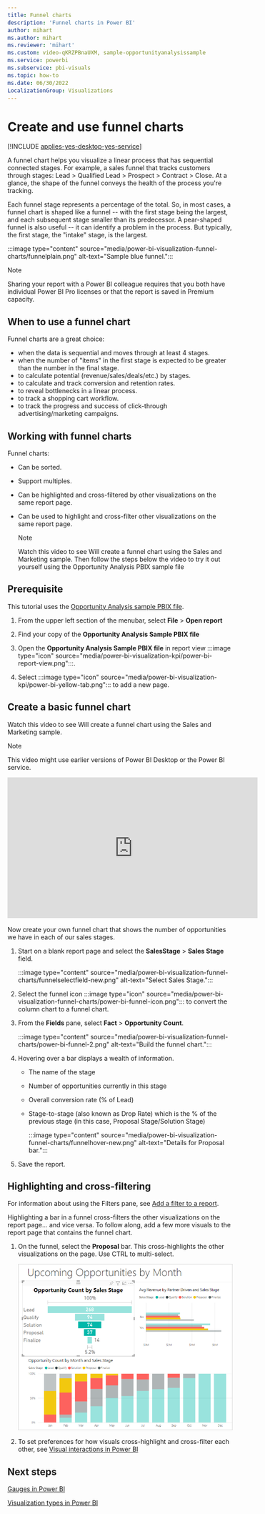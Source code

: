 ```yaml
---
title: Funnel charts
description: 'Funnel charts in Power BI'
author: mihart
ms.author: mihart
ms.reviewer: 'mihart'
ms.custom: video-qKRZPBnaUXM, sample-opportunityanalysissample
ms.service: powerbi
ms.subservice: pbi-visuals
ms.topic: how-to
ms.date: 06/30/2022
LocalizationGroup: Visualizations
---
```

# Create and use funnel charts

[!INCLUDE [applies-yes-desktop-yes-service](../includes/applies-yes-desktop-yes-service.md)]

A funnel chart helps you visualize a linear process that has sequential connected stages. For example, a sales funnel that tracks customers through stages: Lead \> Qualified Lead \> Prospect \> Contract \> Close.  At a glance, the shape of the funnel conveys the health of the process you're tracking.

Each funnel stage represents a percentage of the total. So, in most cases, a funnel chart is shaped like a funnel -- with the first stage being the largest, and each subsequent stage smaller than its predecessor.  A pear-shaped funnel is also useful -- it can identify a problem in the process.  But typically, the first stage, the "intake" stage, is the largest.

:::image type="content" source="media/power-bi-visualization-funnel-charts/funnelplain.png" alt-text="Sample blue funnel.":::

> [!NOTE]
> Sharing your report with a Power BI colleague requires that you both have individual Power BI Pro licenses or that the report is saved in Premium capacity.

## When to use a funnel chart

Funnel charts are a great choice:

* when the data is sequential and moves through at least 4 stages.
* when the number of "items" in the first stage is expected to be greater than the number in the final stage.
* to calculate potential (revenue/sales/deals/etc.) by stages.
* to calculate and track conversion and retention rates.
* to reveal bottlenecks in a linear process.
* to track a shopping cart workflow.
* to track the progress and success of click-through advertising/marketing campaigns.

## Working with funnel charts

Funnel charts:

* Can be sorted.
* Support multiples.
* Can be highlighted and cross-filtered by other visualizations on the same report page.
* Can be used to highlight and cross-filter other visualizations on the same report page.

   > [!NOTE]
   > Watch this video to see Will create a funnel chart using the Sales and Marketing sample. Then follow the steps below the video to try it out yourself using the Opportunity Analysis PBIX sample file

## Prerequisite

This tutorial uses the [Opportunity Analysis sample PBIX file](https://download.microsoft.com/download/9/1/5/915ABCFA-7125-4D85-A7BD-05645BD95BD8/Opportunity%20Analysis%20Sample%20PBIX.pbix
).

1. From the upper left section of the menubar, select **File** > **Open report**

1. Find your copy of the **Opportunity Analysis Sample PBIX file**

1. Open the **Opportunity Analysis Sample PBIX file** in report view :::image type="icon" source="media/power-bi-visualization-kpi/power-bi-report-view.png":::.

1. Select :::image type="icon" source="media/power-bi-visualization-kpi/power-bi-yellow-tab.png"::: to add a new page.


## Create a basic funnel chart

Watch this video to see Will create a funnel chart using the Sales and Marketing sample.

> [!NOTE]  
> This video might use earlier versions of Power BI Desktop or the Power BI service.

<iframe width="560" height="315" src="https://www.youtube.com/embed/qKRZPBnaUXM" frameborder="0" allow="autoplay; encrypted-media" allowfullscreen></iframe>

Now create your own funnel chart that shows the number of opportunities we have in each of our sales stages.

1. Start on a blank report page and select the **SalesStage** \> **Sales Stage** field.

    :::image type="content" source="media/power-bi-visualization-funnel-charts/funnelselectfield-new.png" alt-text="Select Sales Stage.":::

1. Select the funnel icon :::image type="icon" source="media/power-bi-visualization-funnel-charts/power-bi-funnel-icon.png"::: to convert the column chart to a funnel chart.

1. From the **Fields** pane, select **Fact** \> **Opportunity Count**.

    :::image type="content" source="media/power-bi-visualization-funnel-charts/power-bi-funnel-2.png" alt-text="Build the funnel chart.":::

1. Hovering over a bar displays a wealth of information.

   * The name of the stage
   * Number of opportunities currently in this stage
   * Overall conversion rate (% of Lead) 
   * Stage-to-stage (also known as Drop Rate) which is the % of the previous stage (in this case, Proposal Stage/Solution Stage)

     :::image type="content" source="media/power-bi-visualization-funnel-charts/funnelhover-new.png" alt-text="Details for Proposal bar.":::

1. Save the report.

## Highlighting and cross-filtering

For information about using the Filters pane, see [Add a filter to a report](../create-reports/power-bi-report-add-filter.md).

Highlighting a bar in a funnel cross-filters the other visualizations on the report page... and vice versa. To follow along, add a few more visuals to the report page that contains the funnel chart.

1. On the funnel, select the **Proposal** bar. This cross-highlights the other visualizations on the page. Use CTRL to multi-select.

   ![Screenshot shows two bars selected in the funnel visual with visual interactions,](media/power-bi-visualization-funnel-charts/funnel-chart-cross-filter.png)

1. To set preferences for how visuals cross-highlight and cross-filter each other, see [Visual interactions in Power BI](../create-reports/service-reports-visual-interactions.md)

## Next steps

[Gauges in Power BI](power-bi-visualization-radial-gauge-charts.md)

[Visualization types in Power BI](power-bi-visualization-types-for-reports-and-q-and-a.md)
